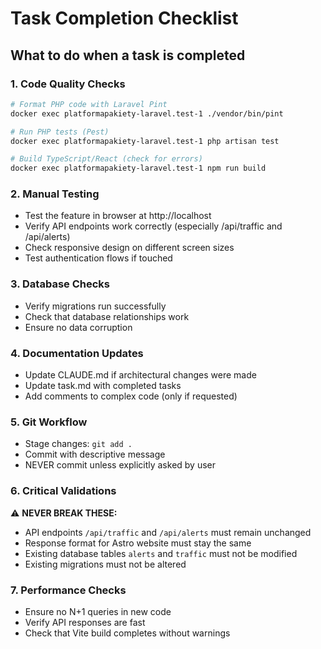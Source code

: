# Task Completion Checklist

## What to do when a task is completed

### 1. Code Quality Checks
```bash
# Format PHP code with Laravel Pint
docker exec platformapakiety-laravel.test-1 ./vendor/bin/pint

# Run PHP tests (Pest)
docker exec platformapakiety-laravel.test-1 php artisan test

# Build TypeScript/React (check for errors)
docker exec platformapakiety-laravel.test-1 npm run build
```

### 2. Manual Testing
- Test the feature in browser at http://localhost
- Verify API endpoints work correctly (especially /api/traffic and /api/alerts)
- Check responsive design on different screen sizes
- Test authentication flows if touched

### 3. Database Checks
- Verify migrations run successfully
- Check that database relationships work
- Ensure no data corruption

### 4. Documentation Updates
- Update CLAUDE.md if architectural changes were made
- Update task.md with completed tasks
- Add comments to complex code (only if requested)

### 5. Git Workflow
- Stage changes: `git add .`
- Commit with descriptive message
- NEVER commit unless explicitly asked by user

### 6. Critical Validations
⚠️ **NEVER BREAK THESE:**
- API endpoints `/api/traffic` and `/api/alerts` must remain unchanged
- Response format for Astro website must stay the same
- Existing database tables `alerts` and `traffic` must not be modified
- Existing migrations must not be altered

### 7. Performance Checks
- Ensure no N+1 queries in new code
- Verify API responses are fast
- Check that Vite build completes without warnings
